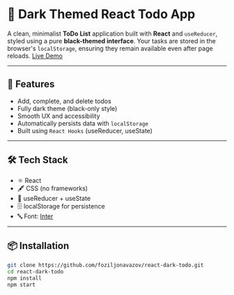 # 📝 Dark Themed React Todo App

A clean, minimalist **ToDo List** application built with **React** and `useReducer`, styled using a pure **black-themed interface**. Your tasks are stored in the browser's `localStorage`, ensuring they remain available even after page reloads. [Live Demo](https://dark-todo-app.netlify.app/)

---

## 🚀 Features

- Add, complete, and delete todos
- Fully dark theme (black-only style)
- Smooth UX and accessibility
- Automatically persists data with `localStorage`
- Built using `React Hooks` (useReducer, useState)

---

## 🛠️ Tech Stack

- ⚛️ React
- 🖋️ CSS (no frameworks)
- 🧠 useReducer + useState
- 🗄️ localStorage for persistence
- 🔤 Font: [Inter](https://fonts.google.com/specimen/Inter)

---

## 📦 Installation

```bash
git clone https://github.com/foziljonavazov/react-dark-todo.git
cd react-dark-todo
npm install
npm start
